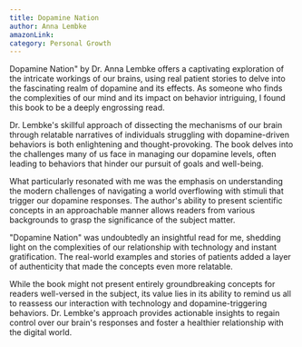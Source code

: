 ```yaml
---
title: Dopamine Nation
author: Anna Lembke
amazonLink:
category: Personal Growth
---
```


Dopamine Nation" by Dr. Anna Lembke offers a captivating exploration of the intricate workings of our brains, using real patient stories to delve into the fascinating realm of dopamine and its effects. As someone who finds the complexities of our mind and its impact on behavior intriguing, I found this book to be a deeply engrossing read.

Dr. Lembke's skillful approach of dissecting the mechanisms of our brain through relatable narratives of individuals struggling with dopamine-driven behaviors is both enlightening and thought-provoking. The book delves into the challenges many of us face in managing our dopamine levels, often leading to behaviors that hinder our pursuit of goals and well-being.

What particularly resonated with me was the emphasis on understanding the modern challenges of navigating a world overflowing with stimuli that trigger our dopamine responses. The author's ability to present scientific concepts in an approachable manner allows readers from various backgrounds to grasp the significance of the subject matter.

"Dopamine Nation" was undoubtedly an insightful read for me, shedding light on the complexities of our relationship with technology and instant gratification. The real-world examples and stories of patients added a layer of authenticity that made the concepts even more relatable.

While the book might not present entirely groundbreaking concepts for readers well-versed in the subject, its value lies in its ability to remind us all to reassess our interaction with technology and dopamine-triggering behaviors. Dr. Lembke's approach provides actionable insights to regain control over our brain's responses and foster a healthier relationship with the digital world.
